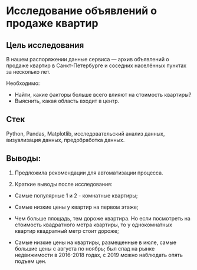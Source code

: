 # Исследование объявлений о продаже квартир

## Цель исследования

В нашем распоряжении данные сервиса — архив объявлений о продаже квартир в Санкт-Петербурге и соседних населённых пунктах за несколько лет. 

Необходимо:
* Найти, какие факторы больше всего влияют на стоимость квартиры? 
* Выяснить, какая область входит в центр. 


## Стек
Python, Pandas, Matplotlib, исследовательский анализ данных, визуализация данных, предобработка данных.

## Выводы:
1. Предложила рекомендации для автоматизации процесса.

2. Краткие выводы после исследования:

* Самые популярные 1 и 2 - комнатные квартиры;

* Самые низкие цены у квартир на первом этаже;

* Чем больше площадь, тем дороже квартира. Но если посмотреть на стоимость квадратного метра квартиры, то у однокомнатных квартир квадратный метр стоит дороже;

* Самые низкие цены на квартиры, размещенные в июле, самые большие цены с августа по ноябрь; был спад на рынке недвижимости в 2016-2018 годах, с 2019 можно наблюдать опять подъем цен.


